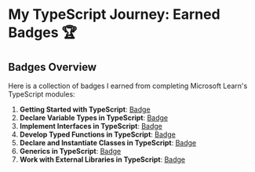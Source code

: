 # My TypeScript Journey: Earned Badges 🏆

## Badges Overview

Here is a collection of badges I earned from completing Microsoft Learn's TypeScript modules:

1. **Getting Started with TypeScript**: [Badge](https://learn.microsoft.com/en-us/users/sunlaa-4038/achievements/7ewf644z)
2. **Declare Variable Types in TypeScript**: [Badge](https://learn.microsoft.com/en-us/users/sunlaa-4038/achievements/8rg9l7lw)
3. **Implement Interfaces in TypeScript**: [Badge](https://learn.microsoft.com/en-us/users/sunlaa-4038/achievements/yvha644r)
4. **Develop Typed Functions in TypeScript**: [Badge](https://learn.microsoft.com/en-us/users/sunlaa-4038/achievements/fzuyn3gx)
5. **Declare and Instantiate Classes in TypeScript**: [Badge](https://learn.microsoft.com/en-us/users/sunlaa-4038/achievements/uf5f2bq3)
6. **Generics in TypeScript**: [Badge](https://learn.microsoft.com/en-us/users/sunlaa-4038/achievements/hygry9j8)
7. **Work with External Libraries in TypeScript**: [Badge](https://learn.microsoft.com/en-us/users/sunlaa-4038/achievements/j6e85ebt)